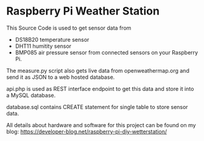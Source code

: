 # Raspberry Pi Weather Station

This Source Code is used to get sensor data from
* DS18B20 temperature sensor
* DHT11 humitity sensor
* BMP085 air pressure sensor
from connected sensors on your Raspberry Pi.

The measure.py script also gets live data from openweathermap.org and send it as JSON
to a web hosted database.

api.php is used as REST interface endpoint to get this data and store it into a MySQL database.

database.sql contains CREATE statement for single table to store sensor data.

All details about hardware and software for this project can be found on my blog:
https://developer-blog.net/raspberry-pi-diy-wetterstation/
